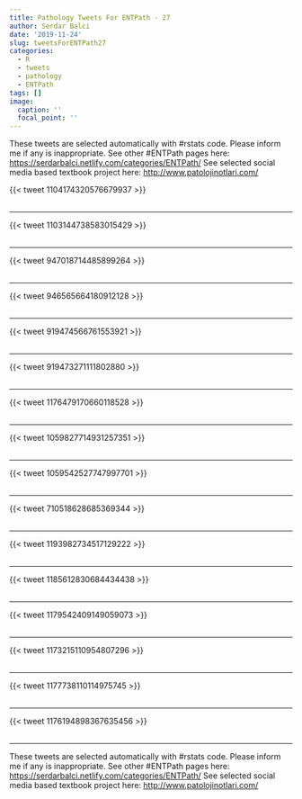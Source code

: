 ```yaml
---
title: Pathology Tweets For ENTPath - 27
author: Serdar Balci
date: '2019-11-24'
slug: tweetsForENTPath27
categories:
  - R
  - tweets
  - pathology
  - ENTPath
tags: []
image:
  caption: ''
  focal_point: ''
---
```



These tweets are selected automatically with #rstats code. Please inform me if any is inappropriate.
See other #ENTPath pages here: https://serdarbalci.netlify.com/categories/ENTPath/ 
See selected social media based textbook project here: http://www.patolojinotlari.com/

{{< tweet 1104174320576679937 >}}
<br>
<br>
<hr>
{{< tweet 1103144738583015429 >}}
<br>
<br>
<hr>
{{< tweet 947018714485899264 >}}
<br>
<br>
<hr>
{{< tweet 946565664180912128 >}}
<br>
<br>
<hr>
{{< tweet 919474566761553921 >}}
<br>
<br>
<hr>
{{< tweet 919473271111802880 >}}
<br>
<br>
<hr>
{{< tweet 1176479170660118528 >}}
<br>
<br>
<hr>
{{< tweet 1059827714931257351 >}}
<br>
<br>
<hr>
{{< tweet 1059542527747997701 >}}
<br>
<br>
<hr>
{{< tweet 710518628685369344 >}}
<br>
<br>
<hr>
{{< tweet 1193982734517129222 >}}
<br>
<br>
<hr>
{{< tweet 1185612830684434438 >}}
<br>
<br>
<hr>
{{< tweet 1179542409149059073 >}}
<br>
<br>
<hr>
{{< tweet 1173215110954807296 >}}
<br>
<br>
<hr>
{{< tweet 1177738110114975745 >}}
<br>
<br>
<hr>
{{< tweet 1176194898367635456 >}}
<br>
<br>
<hr>


These tweets are selected automatically with #rstats code. Please inform me if any is inappropriate.
See other #ENTPath pages here: https://serdarbalci.netlify.com/categories/ENTPath/ 
See selected social media based textbook project here: http://www.patolojinotlari.com/
